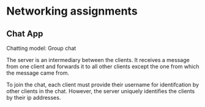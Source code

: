 # Networking assignments

## Chat App

Chatting model: Group chat

The server is an intermediary between the clients. It receives a message from one client and forwards it to all other clients except the one from which the message came from. 

To join the chat, each client must provide their username for identifcation by other clients in the chat. However, the server uniquely identifies the clients by their ip addresses.
